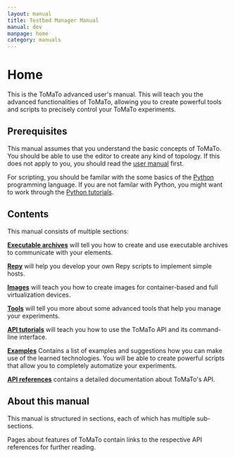 ```yaml
---
layout: manual
title: Testbed Manager Manual
manual: dev
manpage: home
category: manuals
---
```


# Home

This is the ToMaTo advanced user's manual. This will teach you the advanced functionalities of ToMaTo, allowing you to create powerful tools and scripts to precisely control your ToMaTo experiments.

## Prerequisites

This manual assumes that you understand the basic concepts of ToMaTo. You should be able to use the editor to create any kind of topology.
If this does not apply to you, you should read the [user manual](/manuals/user) first.

For scripting, you should be familar with the some basics of the [Python](https://python.org) programming language. If you are not familar with Python, you might want to work through the [Python tutorials](https://docs.python.org/2.7/tutorial/).

## Contents

This manual consists of multiple sections:

**[Executable archives](rextfv)** will tell you how to create and use executable archives to communicate with your elements.

**[Repy](repy)** will help you develop your own Repy scripts to implement simple hosts.

**[Images](image)** will teach you how to create images for container-based and full virtualization devices.

**[Tools](tools)** will tell you more about some advanced tools that help you manage your experiments.

**[API tutorials](api_tutorial)** will teach you how to use the ToMaTo API and its command-line interface.

**[Examples](examples)** Contains a list of examples and suggestions how you can make use of the learned technologies. You will be able to create powerful scripts that allow you to completely automatize your experiments.

**[API references](api_references)** contains a detailed documentation about ToMaTo's API.

## About this manual

This manual is structured in sections, each of which has multiple sub-sections.

Pages about features of ToMaTo contain links to the respective API references for further reading.

